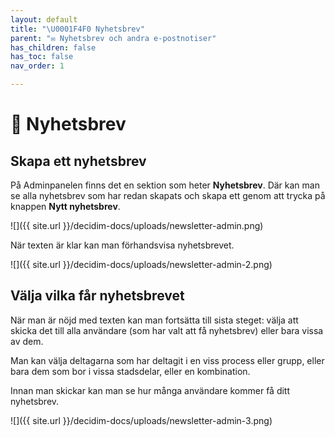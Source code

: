 ```yaml
---
layout: default
title: "\U0001F4F0 Nyhetsbrev"
parent: "✉️ Nyhetsbrev och andra e-postnotiser"
has_children: false
has_toc: false
nav_order: 1

---
```

# 📰 Nyhetsbrev

## Skapa ett nyhetsbrev

På Adminpanelen finns det en sektion som heter **Nyhetsbrev**. Där kan man se alla nyhetsbrev som har redan skapats och skapa ett genom att trycka på knappen **Nytt nyhetsbrev**.

![]({{ site.url }}/decidim-docs/uploads/newsletter-admin.png)

När texten är klar kan man förhandsvisa nyhetsbrevet.

![]({{ site.url }}/decidim-docs/uploads/newsletter-admin-2.png)

## Välja vilka får nyhetsbrevet

När man är nöjd med texten kan man fortsätta till sista steget: välja att skicka det till alla användare (som har valt att få nyhetsbrev) eller bara vissa av dem.

Man kan välja deltagarna som har deltagit i en viss process eller grupp, eller bara dem som bor i vissa stadsdelar, eller en kombination.

Innan man skickar kan man se hur många användare kommer få ditt nyhetsbrev.

![]({{ site.url }}/decidim-docs/uploads/newsletter-admin-3.png)